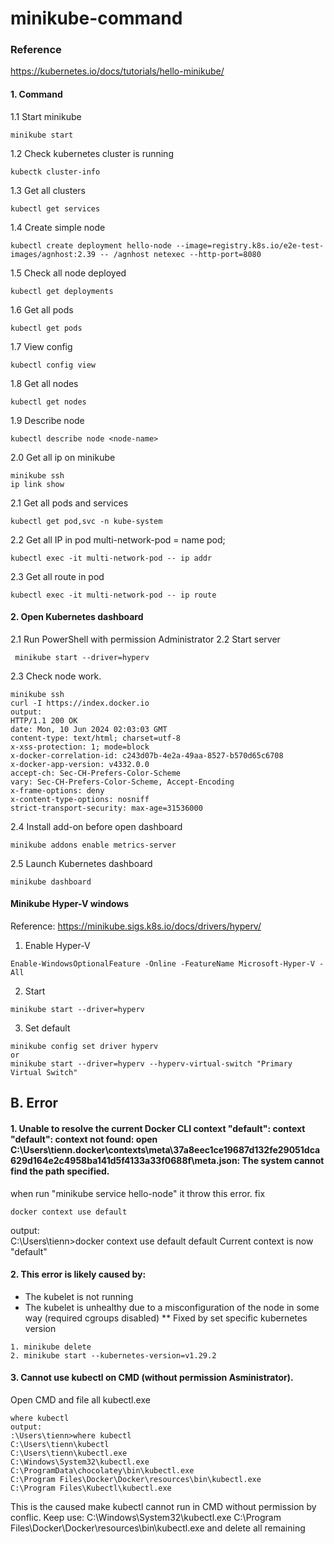 # minikube-command
### Reference
https://kubernetes.io/docs/tutorials/hello-minikube/
#### 1. Command
1.1 Start minikube
```
minikube start
```
1.2 Check kubernetes cluster is running
```
kubectk cluster-info
```
1.3 Get all clusters
```
kubectl get services
```
1.4 Create simple node
```
kubectl create deployment hello-node --image=registry.k8s.io/e2e-test-images/agnhost:2.39 -- /agnhost netexec --http-port=8080
```
1.5 Check all node deployed
```
kubectl get deployments
```
1.6 Get all pods
```
kubectl get pods
```
1.7 View config
```
kubectl config view
```
1.8 Get all nodes
```
kubectl get nodes
```
1.9 Describe node
```
kubectl describe node <node-name>
```
2.0 Get all ip on minikube
```
minikube ssh
ip link show
```
2.1 Get all pods and services
```
kubectl get pod,svc -n kube-system
```
2.2 Get all IP in pod
multi-network-pod = name pod;
```
kubectl exec -it multi-network-pod -- ip addr
```
2.3 Get all route in pod
```
kubectl exec -it multi-network-pod -- ip route
```

#### 2. Open Kubernetes dashboard
2.1 Run PowerShell with permission Administrator
2.2 Start server
```
 minikube start --driver=hyperv          
```
2.3 Check node work.
```
minikube ssh
curl -I https://index.docker.io
output:
HTTP/1.1 200 OK
date: Mon, 10 Jun 2024 02:03:03 GMT
content-type: text/html; charset=utf-8
x-xss-protection: 1; mode=block
x-docker-correlation-id: c243d07b-4e2a-49aa-8527-b570d65c6708
x-docker-app-version: v4332.0.0
accept-ch: Sec-CH-Prefers-Color-Scheme
vary: Sec-CH-Prefers-Color-Scheme, Accept-Encoding
x-frame-options: deny
x-content-type-options: nosniff
strict-transport-security: max-age=31536000
```

2.4 Install add-on before open dashboard
```
minikube addons enable metrics-server
```
2.5 Launch Kubernetes dashboard
```
minikube dashboard
```

#### Minikube Hyper-V windows
Reference: https://minikube.sigs.k8s.io/docs/drivers/hyperv/
1. Enable Hyper-V
```
Enable-WindowsOptionalFeature -Online -FeatureName Microsoft-Hyper-V -All
```
2. Start
```
minikube start --driver=hyperv 
```
3. Set default
```
minikube config set driver hyperv
or
minikube start --driver=hyperv --hyperv-virtual-switch "Primary Virtual Switch"
```
## B. Error
#### 1. Unable to resolve the current Docker CLI context "default": context "default": context not found: open C:\Users\tienn\.docker\contexts\meta\37a8eec1ce19687d132fe29051dca629d164e2c4958ba141d5f4133a33f0688f\meta.json: The system cannot find the path specified.

when run "minikube service hello-node" it throw this error.
fix
```
docker context use default
```
output:  
C:\Users\tienn>docker context use default
default
Current context is now "default"
#### 2. This error is likely caused by:

- The kubelet is not running
- The kubelet is unhealthy due to a misconfiguration of the node in some way (required cgroups disabled)
** Fixed by set specific kubernetes version
```
1. minikube delete
2. minikube start --kubernetes-version=v1.29.2
```
#### 3. Cannot  use kubectl on CMD (without permission Asministrator).
Open CMD and file all kubectl.exe
```
where kubectl
output:
:\Users\tienn>where kubectl
C:\Users\tienn\kubectl
C:\Users\tienn\kubectl.exe
C:\Windows\System32\kubectl.exe
C:\ProgramData\chocolatey\bin\kubectl.exe
C:\Program Files\Docker\Docker\resources\bin\kubectl.exe
C:\Program Files\Kubectl\kubectl.exe
```
This is the caused make kubectl cannot run in CMD without permission by conflic.
Keep use:
C:\Windows\System32\kubectl.exe
C:\Program Files\Docker\Docker\resources\bin\kubectl.exe
and delete all remaining
